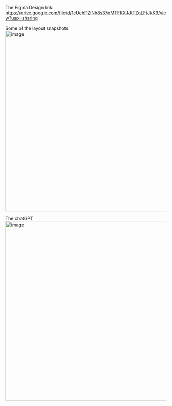 The Figma Design link: https://drive.google.com/file/d/1cUehPZiNh8s37qMTFKXJJtTZqLFtJkK9/view?usp=sharing

Some of the layout snapshots:
<img width="563" alt="image" src="https://github.com/arsh2037/CustomAI/assets/23148016/854f7988-5adf-49bc-a6bf-0cad932fa181">


The chatGPT 
<img width="560" alt="image" src="https://github.com/arsh2037/CustomAI/assets/23148016/97948786-0024-446e-be75-a72db0f39ab1">

